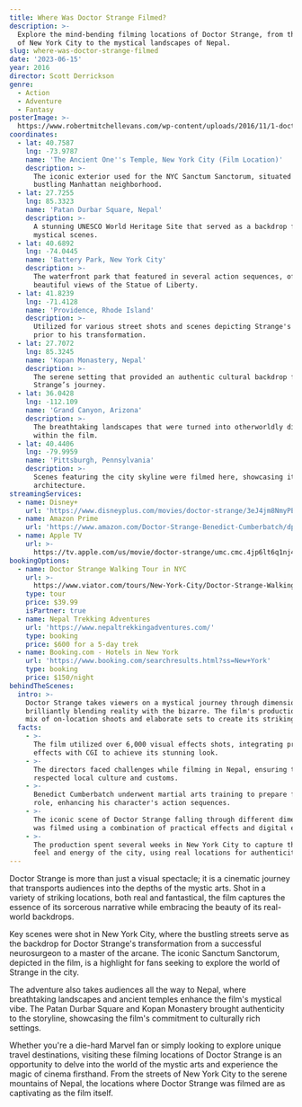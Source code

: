 ```yaml
---
title: Where Was Doctor Strange Filmed?
description: >-
  Explore the mind-bending filming locations of Doctor Strange, from the streets
  of New York City to the mystical landscapes of Nepal.
slug: where-was-doctor-strange-filmed
date: '2023-06-15'
year: 2016
director: Scott Derrickson
genre:
  - Action
  - Adventure
  - Fantasy
posterImage: >-
  https://www.robertmitchellevans.com/wp-content/uploads/2016/11/1-doctor_strange_2016-HD.jpg
coordinates:
  - lat: 40.7587
    lng: -73.9787
    name: 'The Ancient One''s Temple, New York City (Film Location)'
    description: >-
      The iconic exterior used for the NYC Sanctum Sanctorum, situated in a
      bustling Manhattan neighborhood.
  - lat: 27.7255
    lng: 85.3323
    name: 'Patan Durbar Square, Nepal'
    description: >-
      A stunning UNESCO World Heritage Site that served as a backdrop for the
      mystical scenes.
  - lat: 40.6892
    lng: -74.0445
    name: 'Battery Park, New York City'
    description: >-
      The waterfront park that featured in several action sequences, offering
      beautiful views of the Statue of Liberty.
  - lat: 41.8239
    lng: -71.4128
    name: 'Providence, Rhode Island'
    description: >-
      Utilized for various street shots and scenes depicting Strange's life
      prior to his transformation.
  - lat: 27.7072
    lng: 85.3245
    name: 'Kopan Monastery, Nepal'
    description: >-
      The serene setting that provided an authentic cultural backdrop for Doctor
      Strange’s journey.
  - lat: 36.0428
    lng: -112.109
    name: 'Grand Canyon, Arizona'
    description: >-
      The breathtaking landscapes that were turned into otherworldly dimensions
      within the film.
  - lat: 40.4406
    lng: -79.9959
    name: 'Pittsburgh, Pennsylvania'
    description: >-
      Scenes featuring the city skyline were filmed here, showcasing its iconic
      architecture.
streamingServices:
  - name: Disney+
    url: 'https://www.disneyplus.com/movies/doctor-strange/3eJ4jm8NmyPE'
  - name: Amazon Prime
    url: 'https://www.amazon.com/Doctor-Strange-Benedict-Cumberbatch/dp/B01M0CBW91'
  - name: Apple TV
    url: >-
      https://tv.apple.com/us/movie/doctor-strange/umc.cmc.4jp6lt6q1nj4fauudc0ib4r6j
bookingOptions:
  - name: Doctor Strange Walking Tour in NYC
    url: >-
      https://www.viator.com/tours/New-York-City/Doctor-Strange-Walking-Tour/d687-12345
    type: tour
    price: $39.99
    isPartner: true
  - name: Nepal Trekking Adventures
    url: 'https://www.nepaltrekkingadventures.com/'
    type: booking
    price: $600 for a 5-day trek
  - name: Booking.com - Hotels in New York
    url: 'https://www.booking.com/searchresults.html?ss=New+York'
    type: booking
    price: $150/night
behindTheScenes:
  intro: >-
    Doctor Strange takes viewers on a mystical journey through dimensions,
    brilliantly blending reality with the bizarre. The film's production used a
    mix of on-location shoots and elaborate sets to create its striking visuals.
  facts:
    - >-
      The film utilized over 6,000 visual effects shots, integrating practical
      effects with CGI to achieve its stunning look.
    - >-
      The directors faced challenges while filming in Nepal, ensuring they
      respected local culture and customs.
    - >-
      Benedict Cumberbatch underwent martial arts training to prepare for his
      role, enhancing his character's action sequences.
    - >-
      The iconic scene of Doctor Strange falling through different dimensions
      was filmed using a combination of practical effects and digital editing.
    - >-
      The production spent several weeks in New York City to capture the urban
      feel and energy of the city, using real locations for authenticity.
---
```


<DoctorStrangeGuide />

Doctor Strange is more than just a visual spectacle; it is a cinematic journey that transports audiences into the depths of the mystic arts. Shot in a variety of striking locations, both real and fantastical, the film captures the essence of its sorcerous narrative while embracing the beauty of its real-world backdrops.

Key scenes were shot in New York City, where the bustling streets serve as the backdrop for Doctor Strange's transformation from a successful neurosurgeon to a master of the arcane. The iconic Sanctum Sanctorum, depicted in the film, is a highlight for fans seeking to explore the world of Strange in the city.

The adventure also takes audiences all the way to Nepal, where breathtaking landscapes and ancient temples enhance the film's mystical vibe. The Patan Durbar Square and Kopan Monastery brought authenticity to the storyline, showcasing the film's commitment to culturally rich settings.

Whether you're a die-hard Marvel fan or simply looking to explore unique travel destinations, visiting these filming locations of Doctor Strange is an opportunity to delve into the world of the mystic arts and experience the magic of cinema firsthand. From the streets of New York City to the serene mountains of Nepal, the locations where Doctor Strange was filmed are as captivating as the film itself.
